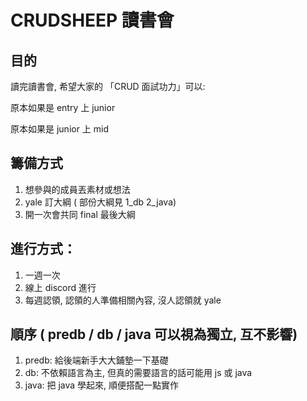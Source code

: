 # CRUDSHEEP 讀書會

## 目的

讀完讀書會, 希望大家的 「CRUD 面試功力」可以:

原本如果是 entry 上 junior

原本如果是 junior 上 mid

## 籌備方式

1. 想參與的成員丟素材或想法
2. yale 訂大綱 ( 部份大綱見 1_db 2_java)
3. 開一次會共同 final 最後大綱

## 進行方式：

1. 一週一次
2. 線上 discord 進行
3. 每週認領, 認領的人準備相關內容, 沒人認領就 yale

## 順序 ( predb / db / java 可以視為獨立, 互不影響)

1. predb: 給後端新手大大鋪墊一下基礎
2. db: 不依賴語言為主, 但真的需要語言的話可能用 js 或 java
3. java: 把 java 學起來, 順便搭配一點實作
